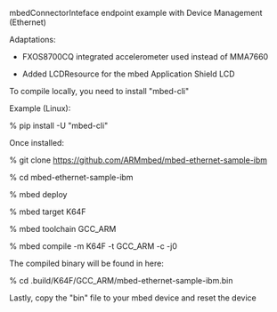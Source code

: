 mbedConnectorInteface endpoint example with Device Management (Ethernet)

Adaptations:

 - FXOS8700CQ integrated accelerometer used instead of MMA7660

 - Added LCDResource for the mbed Application Shield LCD

To compile locally, you need to install "mbed-cli"

Example (Linux):

 % pip install -U "mbed-cli"

Once installed:

 % git clone https://github.com/ARMmbed/mbed-ethernet-sample-ibm

 % cd mbed-ethernet-sample-ibm

 % mbed deploy

 % mbed target K64F

 % mbed toolchain GCC_ARM

 % mbed compile -m K64F -t GCC_ARM -c -j0

The compiled binary will be found in here:

 % cd .build/K64F/GCC_ARM/mbed-ethernet-sample-ibm.bin

Lastly, copy the "bin" file to your mbed device and reset the device
